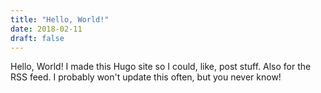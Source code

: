 ```yaml
---
title: "Hello, World!"
date: 2018-02-11
draft: false
---
```

Hello, World! I made this Hugo site so I could, like, post stuff. Also for the
RSS feed. I probably won't update this often, but you never know!
